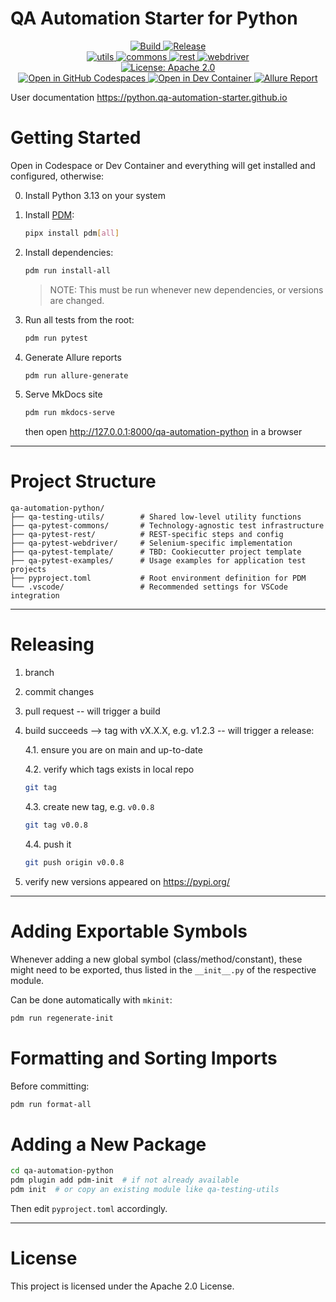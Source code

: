 # QA Automation Starter for Python

<p align="center">
    <!-- Build and Release -->
    <a href="https://github.com/QA-Automation-Starter/qa-automation-python/actions/workflows/build.yml">
        <img alt="Build" src="https://github.com/QA-Automation-Starter/qa-automation-python/actions/workflows/build.yml/badge.svg">
    </a>
    <a href="https://github.com/QA-Automation-Starter/qa-automation-python/actions/workflows/release.yml">
        <img alt="Release" src="https://github.com/QA-Automation-Starter/qa-automation-python/actions/workflows/release.yml/badge.svg">
    </a>
    <br>
    <!-- Published Packages -->
    <a href="https://pypi.org/project/qa-testing-utils/">
        <img alt="utils" src="https://img.shields.io/pypi/v/qa-testing-utils.svg?label=utils">
    </a>
    <a href="https://pypi.org/project/qa-pytest-commons/">
        <img alt="commons" src="https://img.shields.io/pypi/v/qa-pytest-commons.svg?label=commons">
    </a>
    <a href="https://pypi.org/project/qa-pytest-rest/">
        <img alt="rest" src="https://img.shields.io/pypi/v/qa-pytest-rest.svg?label=rest">
    </a>
    <a href="https://pypi.org/project/qa-pytest-webdriver/">
        <img alt="webdriver" src="https://img.shields.io/pypi/v/qa-pytest-webdriver.svg?label=webdriver">
    </a>
    <br>
    <!-- License -->
    <a href="LICENSE">
        <img alt="License: Apache 2.0" src="https://img.shields.io/badge/License-Apache%202.0-blue.svg">
    </a>
    <br>
    <!-- Codespaces / Dev Container -->
    <a href="https://github.com/codespaces/new?hide_repo_select=true&ref=main&repo=QA-Automation-Starter%2Fqa-automation-python">
        <img alt="Open in GitHub Codespaces" src="https://img.shields.io/badge/Open%20in-GitHub%20Codespaces-blue?logo=github">
    </a>
    <a href="https://vscode.dev/github/QA-Automation-Starter/qa-automation-python">
        <img alt="Open in Dev Container" src="https://img.shields.io/badge/Open%20in-Dev%20Container-blue?logo=visualstudiocode">
    </a>
    <!-- Test Report -->
    <a href="https://qa-automation-starter.github.io/qa-automation-python/reports/index.html">
        <img alt="Allure Report" src="https://img.shields.io/badge/Test%20Report-Allure-blueviolet">
    </a>

</p>

User documentation
https://python.qa-automation-starter.github.io

# Getting Started

Open in Codespace or Dev Container and everything will get installed and configured, otherwise:

0. Install Python 3.13 on your system

1. Install [PDM](https://pdm-project.org):
   ```bash
   pipx install pdm[all]
   ```

2. Install dependencies:
   ```bash
   pdm run install-all
   ```
   > NOTE: This must be run whenever new dependencies, or versions are changed.

3. Run all tests from the root:
   ```bash
   pdm run pytest
   ```

4. Generate Allure reports
    ```bash
    pdm run allure-generate
    ```

5. Serve MkDocs site
    ```bash
    pdm run mkdocs-serve
    ```
    then open http://127.0.0.1:8000/qa-automation-python in a browser

---

# Project Structure

```
qa-automation-python/
├── qa-testing-utils/        # Shared low-level utility functions
├── qa-pytest-commons/       # Technology-agnostic test infrastructure
├── qa-pytest-rest/          # REST-specific steps and config
├── qa-pytest-webdriver/     # Selenium-specific implementation
├── qa-pytest-template/      # TBD: Cookiecutter project template
├── qa-pytest-examples/      # Usage examples for application test projects
├── pyproject.toml           # Root environment definition for PDM
└── .vscode/                 # Recommended settings for VSCode integration
```

---

# Releasing

1. branch
2. commit changes
3. pull request -- will trigger a build
4. build succeeds --> tag with vX.X.X, e.g. v1.2.3 -- will trigger a release:

    4.1. ensure you are on main and up-to-date
    
    4.2. verify which tags exists in local repo
    ```bash
    git tag
    ```
    4.3. create new tag, e.g. `v0.0.8`
    ```bash
    git tag v0.0.8
    ```
    4.4. push it
    ```bash
    git push origin v0.0.8
    ```

5. verify new versions appeared on https://pypi.org/

---

# Adding Exportable Symbols

Whenever adding a new global symbol (class/method/constant), these might need
to be exported, thus listed in the `__init__.py` of the respective module.

Can be done automatically with `mkinit`:
```bash
pdm run regenerate-init
```

# Formatting and Sorting Imports

Before committing:
```bash
pdm run format-all
```

# Adding a New Package

```bash
cd qa-automation-python
pdm plugin add pdm-init  # if not already available
pdm init  # or copy an existing module like qa-testing-utils
```

Then edit `pyproject.toml` accordingly.

---

# License

This project is licensed under the Apache 2.0 License.
